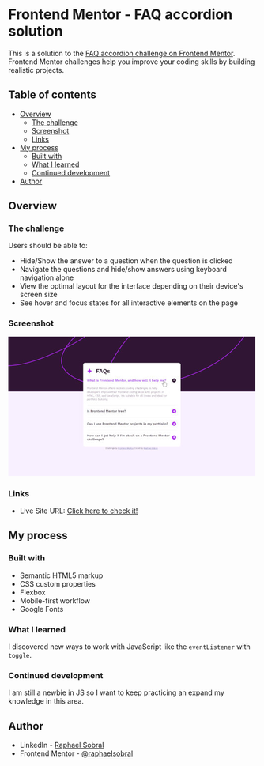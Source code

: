 # Frontend Mentor - FAQ accordion solution

This is a solution to the [FAQ accordion challenge on Frontend Mentor](https://www.frontendmentor.io/challenges/faq-accordion-wyfFdeBwBz). Frontend Mentor challenges help you improve your coding skills by building realistic projects. 

## Table of contents

- [Overview](#overview)
  - [The challenge](#the-challenge)
  - [Screenshot](#screenshot)
  - [Links](#links)
- [My process](#my-process)
  - [Built with](#built-with)
  - [What I learned](#what-i-learned)
  - [Continued development](#continued-development)
- [Author](#author)

## Overview

### The challenge

Users should be able to:

- Hide/Show the answer to a question when the question is clicked
- Navigate the questions and hide/show answers using keyboard navigation alone
- View the optimal layout for the interface depending on their device's screen size
- See hover and focus states for all interactive elements on the page

### Screenshot

![Desktop active version](assets/images/desktop-active.jpg)

### Links

- Live Site URL: [Click here to check it!](https://raphaelsobral.github.io/studies/challenge-017/index.html)

## My process

### Built with

- Semantic HTML5 markup
- CSS custom properties
- Flexbox
- Mobile-first workflow
- Google Fonts

### What I learned

I discovered new ways to work with JavaScript like the ```eventListener``` with ```toggle```.

### Continued development

I am still a newbie in JS so I want to keep practicing an expand my knowledge in this area.

## Author

- LinkedIn - [Raphael Sobral](https://www.linkedin.com/in/raphael-sobral-38766430b/)
- Frontend Mentor - [@raphaelsobral](https://www.frontendmentor.io/profile/raphaelsobral)

